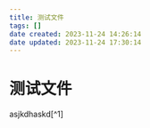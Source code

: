 ```yaml
---
title: 测试文件
tags: []
date created: 2023-11-24 14:26:14
date updated: 2023-11-24 17:30:14
---
```


# 测试文件

asjkdhaskd[^1]


